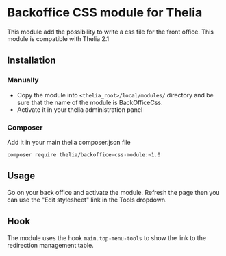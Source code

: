 # Backoffice CSS module for Thelia

This module add the possibility to write a css file for the front office.
This module is compatible with Thelia 2.1

## Installation

### Manually

* Copy the module into ```<thelia_root>/local/modules/``` directory and be sure that the name of the module is BackOfficeCss.
* Activate it in your thelia administration panel

### Composer

Add it in your main thelia composer.json file

```
composer require thelia/backoffice-css-module:~1.0
```

## Usage

Go on your back office and activate the module. Refresh the page then you can use the "Edit stylesheet" link in the Tools dropdown.

## Hook

The module uses the hook ```main.top-menu-tools``` to show the link to the redirection management table.
